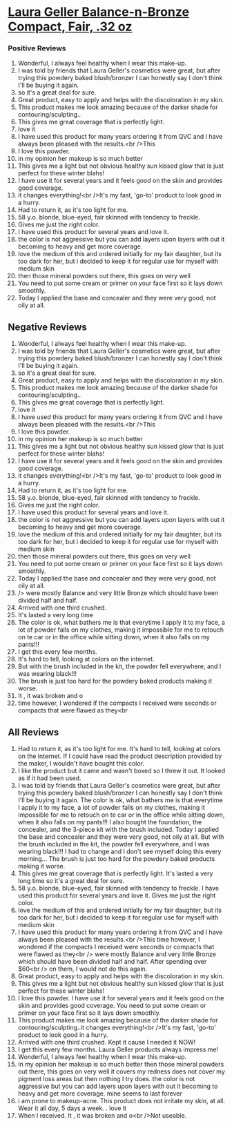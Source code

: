 # [Laura Geller Balance-n-Bronze Compact, Fair, .32 oz](https://products.checkmycream.com/products/Laura-Geller-Balance-n-Bronze-Compact-Fair-.32-oz.html)

### Positive Reviews

<ol>
      <li>Wonderful, I always feel healthy when I wear this make-up.</li>
      <li>I was told by friends that Laura Geller&#x27;s cosmetics were great, but after trying this powdery baked blush/bronzer I can honestly say I don&#x27;t think I&#x27;ll be buying it again.      </li>
      <li>so it&#x27;s a great deal for sure.</li>
      <li>Great product, easy to apply and helps with the discoloration in my skin.</li>
      <li>This product makes me look amazing because of the darker shade for contouring/sculpting..</li>
      <li>This gives me great coverage that is perfectly light.</li>
      <li>love it</li>
      <li>I have used this product for many years ordering it from QVC and I have always been pleased with the results.&lt;br /&gt;This</li>
      <li>I love this powder.  </li>
      <li>in my opinion her makeup is so much better</li>
      <li>This gives me a light but not obvious healthy sun kissed glow that is just perfect for these winter blahs!</li>
      <li>I have use it for several years and it feels good on the skin and provides good coverage.  </li>
      <li>it changes everything!&lt;br /&gt;It&#x27;s my fast, &#x27;go-to&#x27; product to look good in a hurry.</li>
      <li>Had to return it, as it&#x27;s too light for me.  </li>
      <li>58 y.o. blonde, blue-eyed, fair skinned with tendency to freckle.</li>
      <li>Gives me just the right color.</li>
      <li>I have used this product for several years and love it.</li>
      <li>the color is not aggressive but you can add layers upon layers with out it becoming to heavy and get more coverage.</li>
      <li>love the medium of this and ordered initially for my fair daughter, but its too dark for her, but i decided to keep it for regular use for myself with medium skin</li>
      <li>then those mineral powders out there, this goes on very well</li>
      <li>You need to put some cream or primer on your face first so it lays down smoothly.</li>
      <li>Today I applied the base and concealer and they were very good, not oily at all.  </li>
</ol>


<h2>Negative Reviews</h2>
<ol>
<li> Wonderful, I always feel healthy when I wear this make-up.</li>
<li> I was told by friends that Laura Geller&#x27;s cosmetics were great, but after trying this powdery baked blush/bronzer I can honestly say I don&#x27;t think I&#x27;ll be buying it again.      </li>
<li> so it&#x27;s a great deal for sure.</li>
<li> Great product, easy to apply and helps with the discoloration in my skin.</li>
<li> This product makes me look amazing because of the darker shade for contouring/sculpting..</li>
<li> This gives me great coverage that is perfectly light.</li>
<li> love it</li>
<li> I have used this product for many years ordering it from QVC and I have always been pleased with the results.&lt;br /&gt;This</li>
<li> I love this powder.  </li>
<li> in my opinion her makeup is so much better</li>
<li> This gives me a light but not obvious healthy sun kissed glow that is just perfect for these winter blahs!</li>
<li> I have use it for several years and it feels good on the skin and provides good coverage.  </li>
<li> it changes everything!&lt;br /&gt;It&#x27;s my fast, &#x27;go-to&#x27; product to look good in a hurry.</li>
<li> Had to return it, as it&#x27;s too light for me.  </li>
<li> 58 y.o. blonde, blue-eyed, fair skinned with tendency to freckle.</li>
<li> Gives me just the right color.</li>
<li> I have used this product for several years and love it.</li>
<li> the color is not aggressive but you can add layers upon layers with out it becoming to heavy and get more coverage.</li>
<li> love the medium of this and ordered initially for my fair daughter, but its too dark for her, but i decided to keep it for regular use for myself with medium skin</li>
<li> then those mineral powders out there, this goes on very well</li>
<li> You need to put some cream or primer on your face first so it lays down smoothly.</li>
<li> Today I applied the base and concealer and they were very good, not oily at all.  </li>
<li> /&gt; were mostly Balance and very little Bronze which should have been divided half and half.</li>
<li> Arrived with one third crushed.  </li>
<li> It&#x27;s lasted a very long time</li>
<li> The color is ok, what bathers me is that everytime I apply it to my face, a lot of powder falls on my clothes, making it impossible for me to retouch on te car or in the office while sitting down, when it also falls on my pants!!!  </li>
<li> I get this every few months.  </li>
<li> It&#x27;s hard to tell, looking at colors on the internet.</li>
<li> But with the brush included in the kit, the powder fell everywhere, and I was wearing black!!!</li>
<li> The brush is just too hard for the powdery baked products making it worse.</li>
<li> It , it was broken and o</li>
<li> time however,  I wondered if the compacts I received were seconds or compacts that were flawed as they&lt;br</li>
</ol>

<h2>All Reviews</h2>

<ol>
    <li> Had to return it, as it&#x27;s too light for me.  It&#x27;s hard to tell, looking at colors on the internet. If I could have read the product description provided by the maker, I wouldn&#x27;t have bought this color.</li>
    <li> I like the product but it came and wasn&#x27;t boxed so I threw it out. It looked as if it had been used.</li>
    <li> I was told by friends that Laura Geller&#x27;s cosmetics were great, but after trying this powdery baked blush/bronzer I can honestly say I don&#x27;t think I&#x27;ll be buying it again.      The color is ok, what bathers me is that everytime I apply it to my face, a lot of powder falls on my clothes, making it impossible for me to retouch on te car or in the office while sitting down, when it also falls on my pants!!!  I also bought the foundation, the concealer, and the 3-piece kit with the brush included.  Today I applied the base and concealer and they were very good, not oily at all.  But with the brush included in the kit, the powder fell everywhere, and I was wearing black!!! I had to change and I don&#x27;t see myself doing this every morning...  The brush is just too hard for the powdery baked products making it worse.</li>
    <li> This gives me great coverage that is perfectly light. It&#x27;s lasted a very long time so it&#x27;s a great deal for sure.</li>
    <li> 58 y.o. blonde, blue-eyed, fair skinned with tendency to freckle. I have used this product for several years and love it. Gives me just the right color.</li>
    <li> love the medium of this and ordered initially for my fair daughter, but its too dark for her, but i decided to keep it for regular use for myself with medium skin</li>
    <li> I have used this product for many years ordering it from QVC and I have always been pleased with the results.&lt;br /&gt;This time however,  I wondered if the compacts I received were seconds or compacts that were flawed as they&lt;br /&gt; were mostly Balance and very little Bronze which should have been divided half and half. After spending over $60&lt;br /&gt; on them, I would not do this again.</li>
    <li> Great product, easy to apply and helps with the discoloration in my skin.</li>
    <li> This gives me a light but not obvious healthy sun kissed glow that is just perfect for these winter blahs!</li>
    <li> I love this powder.  I have use it for several years and it feels good on the skin and provides good coverage.  You need to put some cream or primer on your face first so it lays down smoothly.</li>
    <li> This product makes me look amazing because of the darker shade for contouring/sculpting..it changes everything!&lt;br /&gt;It&#x27;s my fast, &#x27;go-to&#x27; product to look good in a hurry.</li>
    <li> Arrived with one third crushed.  Kept it cause I needed it NOW!</li>
    <li> I get this every few months.  Laura Geller products always impress me!</li>
    <li> Wonderful, I always feel healthy when I wear this make-up.</li>
    <li> in my opinion her makeup is so much better then those mineral powders out there, this goes on very well it covers my redness does not cover my pigment loss areas but then nothing I try does. the color is not aggressive but you can add layers upon layers with out it becoming to heavy and get more coverage. mine seems to last forever</li>
    <li> i am prone to makeup-acne. This product does not irritate my skin, at all. Wear it all day, 5 days a week. . love it</li>
    <li> When I received. It , it was broken and o&lt;br /&gt;Not useable.</li>
</ol>




